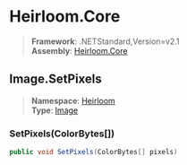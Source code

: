 # Heirloom.Core

> **Framework**: .NETStandard,Version=v2.1  
> **Assembly**: [Heirloom.Core][0]  

## Image.SetPixels

> **Namespace**: [Heirloom][0]  
> **Type**: [Image][1]  

### SetPixels(ColorBytes[])

```cs
public void SetPixels(ColorBytes[] pixels)
```

[0]: ../../../Heirloom.Core.md
[1]: ../Image.md
